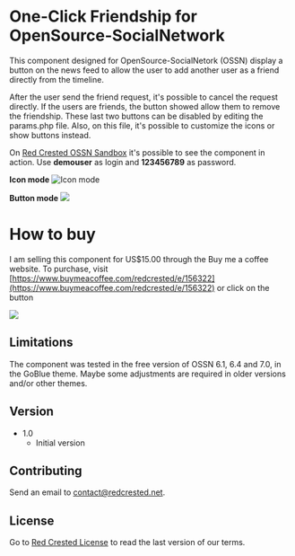 # One-Click Friendship for OpenSource-SocialNetwork

This component designed for OpenSource-SocialNetork (OSSN) display a button on the news feed to allow the user to add another user as a friend directly from the timeline. 

After the user send the friend request, it's possible to cancel the request directly. If the users are friends, the button showed allow them to remove the friendship. These last two buttons can be disabled by editing the params.php file. Also, on this file, it's possible to customize the icons or show buttons instead.

On [Red Crested OSSN Sandbox](https://www.redcrested.net/ossn) it's possible to see the component in action. Use **demouser** as login and **123456789** as password.

**Icon mode**
![Icon mode](https://www.redcrested.net/solutions/ossn/components/OneClickFriendship/OneClickFriendship-icon.png)

**Button mode**
![](https://www.redcrested.net/solutions/ossn/components/OneClickFriendship/OneClickFriendship-button.png)

# How to buy

I am selling this component for US$15.00 through the Buy me a coffee website. To purchase, visit [https://www.buymeacoffee.com/redcrested/e/156322](https://www.buymeacoffee.com/redcrested/e/156322) or click on the button 

[![](https://redcrested.net/res/img/button.png)](https://www.buymeacoffee.com/redcrested/e/156322)


## Limitations

The component was tested in the free version of OSSN 6.1, 6.4 and 7.0, in the GoBlue theme. Maybe some adjustments are required in older versions and/or other themes. 

## Version

- 1.0
    - Initial version

    
## Contributing

Send an email to [contact@redcrested.net](contact@redcrested.net).

## License

Go to [Red Crested License](http://www.redcrested.net/license) to read the last version of our terms.
